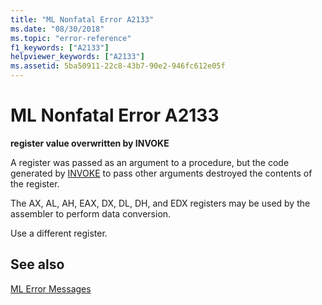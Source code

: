 ```yaml
---
title: "ML Nonfatal Error A2133"
ms.date: "08/30/2018"
ms.topic: "error-reference"
f1_keywords: ["A2133"]
helpviewer_keywords: ["A2133"]
ms.assetid: 5ba50911-22c8-43b7-90e2-946fc612e05f
---
```

# ML Nonfatal Error A2133

**register value overwritten by INVOKE**

A register was passed as an argument to a procedure, but the code generated by [INVOKE](../../assembler/masm/invoke.md) to pass other arguments destroyed the contents of the register.

The AX, AL, AH, EAX, DX, DL, DH, and EDX registers may be used by the assembler to perform data conversion.

Use a different register.

## See also

[ML Error Messages](../../assembler/masm/ml-error-messages.md)<br/>
